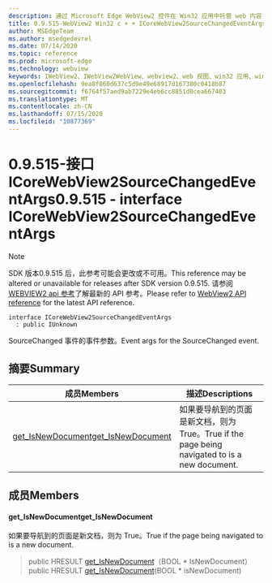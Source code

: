 ```yaml
---
description: 通过 Microsoft Edge WebView2 控件在 Win32 应用中托管 web 内容
title: 0.9.515-WebView2 Win32 c + + ICoreWebView2SourceChangedEventArgs
author: MSEdgeTeam
ms.author: msedgedevrel
ms.date: 07/14/2020
ms.topic: reference
ms.prod: microsoft-edge
ms.technology: webview
keywords: IWebView2、IWebView2WebView、webview2、web 视图、win32 应用、win32、edge、ICoreWebView2、ICoreWebView2Controller、浏览器控件、边缘 html
ms.openlocfilehash: 9ea8f860d637c5d9e49e68917d167380c0418b87
ms.sourcegitcommit: f6764f57aed9ab7229e4eb6cc8851d0cea667403
ms.translationtype: MT
ms.contentlocale: zh-CN
ms.lasthandoff: 07/15/2020
ms.locfileid: "10877369"
---
```

# <span data-ttu-id="3a178-104">0.9.515-接口 ICoreWebView2SourceChangedEventArgs</span><span class="sxs-lookup"><span data-stu-id="3a178-104">0.9.515 - interface ICoreWebView2SourceChangedEventArgs</span></span> 

> [!NOTE]
> <span data-ttu-id="3a178-105">SDK 版本0.9.515 后，此参考可能会更改或不可用。</span><span class="sxs-lookup"><span data-stu-id="3a178-105">This reference may be altered or unavailable for releases after SDK version 0.9.515.</span></span> <span data-ttu-id="3a178-106">请参阅[WEBVIEW2 api 参考](../../../webview2-api-reference.md)了解最新的 API 参考。</span><span class="sxs-lookup"><span data-stu-id="3a178-106">Please refer to [WebView2 API reference](../../../webview2-api-reference.md) for the latest API reference.</span></span>

```
interface ICoreWebView2SourceChangedEventArgs
  : public IUnknown
```

<span data-ttu-id="3a178-107">SourceChanged 事件的事件参数。</span><span class="sxs-lookup"><span data-stu-id="3a178-107">Event args for the SourceChanged event.</span></span>

## <span data-ttu-id="3a178-108">摘要</span><span class="sxs-lookup"><span data-stu-id="3a178-108">Summary</span></span>

 <span data-ttu-id="3a178-109">成员</span><span class="sxs-lookup"><span data-stu-id="3a178-109">Members</span></span>                        | <span data-ttu-id="3a178-110">描述</span><span class="sxs-lookup"><span data-stu-id="3a178-110">Descriptions</span></span>
--------------------------------|---------------------------------------------
[<span data-ttu-id="3a178-111">get_IsNewDocument</span><span class="sxs-lookup"><span data-stu-id="3a178-111">get_IsNewDocument</span></span>](#get_isnewdocument) | <span data-ttu-id="3a178-112">如果要导航到的页面是新文档，则为 True。</span><span class="sxs-lookup"><span data-stu-id="3a178-112">True if the page being navigated to is a new document.</span></span>

## <span data-ttu-id="3a178-113">成员</span><span class="sxs-lookup"><span data-stu-id="3a178-113">Members</span></span>

#### <span data-ttu-id="3a178-114">get_IsNewDocument</span><span class="sxs-lookup"><span data-stu-id="3a178-114">get_IsNewDocument</span></span> 

<span data-ttu-id="3a178-115">如果要导航到的页面是新文档，则为 True。</span><span class="sxs-lookup"><span data-stu-id="3a178-115">True if the page being navigated to is a new document.</span></span>

> <span data-ttu-id="3a178-116">public HRESULT [get_IsNewDocument](#get_isnewdocument)（BOOL \* IsNewDocument）</span><span class="sxs-lookup"><span data-stu-id="3a178-116">public HRESULT [get_IsNewDocument](#get_isnewdocument)(BOOL \* isNewDocument)</span></span>

